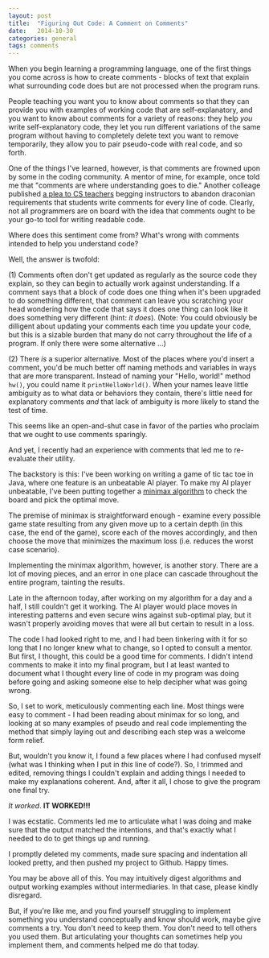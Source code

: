 ```yaml
---
layout: post
title:  "Figuring Out Code: A Comment on Comments"
date:   2014-10-30
categories: general
tags: comments
--- 
```


When you begin learning a programming language, one of the first things you come across is how to create comments - blocks of text that explain what surrounding code does but are not processed when the program runs. 

People teaching you want you to know about comments so that they can provide you with examples of working code that are self-explanatory, and you want to know about comments for a variety of reasons: they help *you* write self-explanatory code, they let you run different variations of the same program without having to completely delete text you want to remove temporarily, they allow you to pair pseudo-code with real code, and so forth. 

One of the things I've learned, however, is that comments are frowned upon by some in the coding community. A mentor of mine, for example, once told me that "comments are where understanding goes to die." Another colleage published [a plea to CS teachers][plea] begging instructors to abandon draconian requirements that students write comments for every line of code. Clearly, not all programmers are on board with the idea that comments ought to be your go-to tool for writing readable code.

Where does this sentiment come from? What's wrong with comments intended to help you understand code?

Well, the answer is twofold:

(1) Comments often don't get updated as regularly as the source code they explain, so they can begin to actually work against understanding. If a comment says that a block of code does one thing when it's been upgraded to do something different, that comment can leave you scratching your head wondering how the code that says it does one thing can look like it does something very different (hint: *it does*). (Note: You could obviously be dilligent about updating your comments each time you update your code, but this is a sizable burden that many  do not carry throughout the life of a program. If only there were some alternative ...)

(2) There *is* a superior alternative. Most of the places where you'd insert a comment, you'd be much better off naming methods and variables in ways that are more transparent. Instead of naming your "Hello, world!" method `hw()`, you could name it `printHelloWorld()`. When your names leave little ambiguity as to what data or behaviors they contain, there's little need for explanatory comments *and* that lack of ambiguity is more likely to stand the test of time.

This seems like an open-and-shut case in favor of the parties who proclaim that we ought to use comments sparingly.

And yet, I recently had an experience with comments that led me to re-evaluate their utility.

The backstory is this: I've been working on writing a game of tic tac toe in Java, where one feature is an unbeatable AI player. To make my AI player unbeatable, I've been putting together a [minimax algorithm][minimax] to check the board and pick the optimal move. 

The premise of minimax is straightforward enough - examine every possible game state resulting from any given move up to a certain depth (in this case, the end of the game), score each of the moves accordingly, and then choose the move that minimizes the maximum loss (i.e. reduces the worst case scenario).

Implementing the minimax algorithm, however, is another story. There are a lot of moving pieces, and an error in one place can cascade throughout the entire program, tainting the results.

Late in the afternoon today, after working on my algorithm for a day and a half, I still couldn't get it working. The AI player would place moves in interesting patterns and even secure wins against sub-optimal play, but it wasn't properly avoiding moves that were all but certain to result in a loss.

The code I had looked right to me, and I had been tinkering with it for so long that I no longer knew what to change, so I opted to consult a mentor. But first, I thought, this could be a good time for comments. I didn't intend comments to make it into my final program, but I at least wanted to document what I thought every line of code in my program was doing before going and asking someone else to help decipher what was going wrong.

So, I set to work, meticulously commenting each line. Most things were easy to comment - I had been reading about minimax for so long, and looking at so many examples of pseudo and real code implementing the method that simply laying out and describing each step was a welcome form relief. 

But, wouldn't you know it, I found a few places where I had confused myself (what was I thinking when I put in *this* line of code?). So, I trimmed and edited, removing things I couldn't explain and adding things I needed to make my explanations coherent. And, after it all, I chose to give the program one final try.

*It worked*. **IT WORKED!!!**

I was ecstatic. Comments led me to articulate what I was doing and make sure that the output matched the intentions, and that's exactly what I needed to do to get things up and running.

I promptly deleted my comments, made sure spacing and indentation all looked pretty, and then pushed my project to Github. Happy times.

You may be above all of this. You may intuitively digest algorithms and output working examples without intermediaries. In that case, please kindly disregard.

But, if you're like me, and you find yourself struggling to implement something you understand conceptually and know should work, maybe give comments a try. You don't need to keep them. You don't need to tell others you used them. But articulating your thoughts can sometimes help you implement them, and comments helped me do that today.

[plea]: http://blog.8thlight.com/dariusz-pasciak/2014/08/13/an-appeal-to-cs-teachers.html
[minimax]: http://en.wikipedia.org/wiki/Minimax